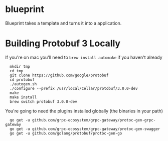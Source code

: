 # blueprint

Blueprint takes a template and turns it into a application.


# Building Protobuf 3 Locally

If you're on mac you'll need to `brew install automake` if you haven't already

```
  mkdir tmp
  cd tmp
  git clone https://github.com/google/protobuf
  cd protobuf
  ./autogen.sh
  ./configure --prefix /usr/local/Cellar/protobuf/3.0.0-dev
  make
  make install
  brew switch protobuf 3.0.0-dev
```


You're going to need the plugins installed globally (the binaries in your path)

```
  go get -u github.com/grpc-ecosystem/grpc-gateway/protoc-gen-grpc-gateway
  go get -u github.com/grpc-ecosystem/grpc-gateway/protoc-gen-swagger
  go get -u github.com/golang/protobuf/protoc-gen-go
```
